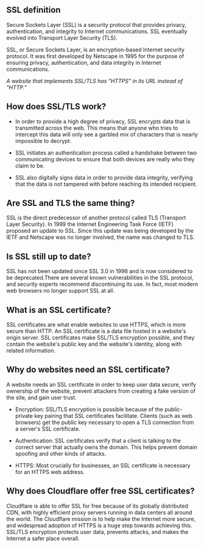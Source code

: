 ## SSL definition

Secure Sockets Layer (SSL) is a security protocol that provides privacy, authentication, and integrity to Internet communications. SSL eventually evolved into Transport Layer Security (TLS).

SSL, or Secure Sockets Layer, is an encryption-based Internet security protocol. It was first developed by Netscape in 1995 for the purpose of ensuring privacy, authentication, and data integrity in Internet communications. 

_A website that implements SSL/TLS has "HTTPS" in its URL instead of "HTTP."_


## How does SSL/TLS work?

- In order to provide a high degree of privacy, SSL encrypts data that is transmitted across the web. This means that anyone who tries to intercept this data will only see a garbled mix of characters that is nearly impossible to decrypt.

- SSL initiates an authentication process called a handshake between two communicating devices to ensure that both devices are really who they claim to be.

- SSL also digitally signs data in order to provide data integrity, verifying that the data is not tampered with before reaching its intended recipient.

## Are SSL and TLS the same thing?

SSL is the direct predecessor of another protocol called TLS (Transport Layer Security). In 1999 the Internet Engineering Task Force (IETF) proposed an update to SSL. Since this update was being developed by the IETF and Netscape was no longer involved, the name was changed to TLS.

## Is SSL still up to date?
SSL has not been updated since SSL 3.0 in 1996 and is now considered to be deprecated.There are several known vulnerabilities in the SSL protocol, and security experts recommend discontinuing its use. In fact, most modern web browsers no longer support SSL at all.


## What is an SSL certificate?
SSL certificates are what enable websites to use HTTPS, which is more secure than HTTP. An SSL certificate is a data file hosted in a website's origin server. SSL certificates make SSL/TLS encryption possible, and they contain the website's public key and the website's identity, along with related information. 

## Why do websites need an SSL certificate?

A website needs an SSL certificate in order to keep user data secure, verify ownership of the website, prevent attackers from creating a fake version of the site, and gain user trust.
- Encryption: SSL/TLS encryption is possible because of the public-private key pairing that SSL certificates facilitate. Clients (such as web browsers) get the public key necessary to open a TLS connection from a server's SSL certificate.

- Authentication: SSL certificates verify that a client is talking to the correct server that actually owns the domain. This helps prevent domain spoofing and other kinds of attacks.

- HTTPS: Most crucially for businesses, an SSL certificate is necessary for an HTTPS web address. 

## Why does Cloudflare offer free SSL certificates?

Cloudflare is able to offer SSL for free because of its globally distributed CDN, with highly efficient proxy servers running in data centers all around the world. The Cloudflare mission is to help make the Internet more secure, and widespread adoption of HTTPS is a huge step towards achieving this. SSL/TLS encryption protects user data, prevents attacks, and makes the Internet a safer place overall.
